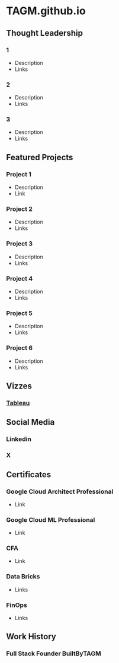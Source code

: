 # TAGM.github.io

## Thought Leadership 
### 1
- Description
- Links
  
### 2
- Description
- Links
 
### 3
- Description
- Links 

## Featured Projects 
### Project 1
- Description
- Link 

### Project 2
- Description
- Links
  
### Project 3
- Description
- Links

### Project 4
- Description
- Links

### Project 5
- Description
- Links

### Project 6
- Description
- Links

## Vizzes 
### [Tableau](https://public.tableau.com/app/profile/tagm/vizzes) 

## Social Media
### Linkedin

### X



## Certificates
### Google Cloud Architect Professional
- Link

### Google Cloud ML Professional
- Link

### CFA
- Link

### Data Bricks
- Links

### FinOps
- Links 

## Work History
### Full Stack Founder BuiltByTAGM
